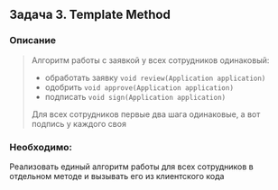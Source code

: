 ## Задача 3. Template Method

### Описание
> Алгоритм работы с заявкой у всех сотрудников одинаковый:
> * обработать заявку `void review(Application application)`
> * одобрить `void approve(Application application)`
> * подписать `void sign(Application application)`
>
> Для всех сотрудников первые два шага одинаковые, а вот подпись у каждого своя

### Необходимо:
Реализовать единый алгоритм работы для всех сотрудников в отдельном методе и вызывать его из клиентского кода
